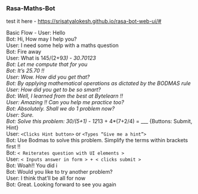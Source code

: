 ### Rasa-Maths-Bot
test it here - https://srisatyalokesh.github.io/rasa-bot-web-ui/#

Basic Flow - 
User: Hello           
Bot: Hi, How may I help you?         
User: I need some help with a maths question         
Bot: Fire away         
User: What is 145/(2+9*3) - 30.70123         
Bot: Let me compute that for you         
Bot: It’s 25.70 !!         
User: Wow. How did you get that?         
Bot: By applying mathematical operations as dictated by the BODMAS rule         
User: How did you get to be so smart?                  
Bot: Well, I learned from the best at Bytelearn !!         
User: Amazing !! Can you help me practice too?         
Bot: Absolutely. Shall we do 1 problem now?         
User: Sure.         
Bot: Solve this problem: 30/(5+1) - 12*13 + 4*(7+2/4) = ___ <user input box> {Buttons: Submit, Hint}         
User: `<Clicks Hint button>` or `<Types “Give me a hint”>`         
Bot: Use Bodmas to solve this problem. Simplify the terms within brackets first !!         
Bot: `< Reiterates question with UI elements >`         
User: `< Inputs answer in form > + < clicks submit >`                  
Bot: Woah!! You did i          
Bot: Would you like to try another problem?         
User: I think that’ll be all for now         
Bot: Great. Looking forward to see you again         
